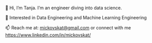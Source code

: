 👋 Hi, I’m Tanja. I’m an engineer diving into data science.

👀 Interested in Data Engineering and Machine Learning Engineering

📫 Reach me at: mickovskat@gmail.com or connect with me https://www.linkedin.com/in/mickovskat/

<!---
mbtanja/mbtanja is a ✨ special ✨ repository because its `README.md` (this file) appears on your GitHub profile.
You can click the Preview link to take a look at your changes.
--->

